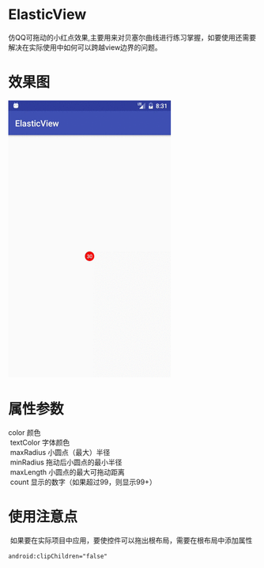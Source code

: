 # ElasticView
仿QQ可拖动的小红点效果,主要用来对贝塞尔曲线进行练习掌握，如要使用还需要解决在实际使用中如何可以跨越view边界的问题。
# 效果图
![demo](https://github.com/HStanN/ElasticView/blob/master/demo.gif) 

# 属性参数

  color 颜色  
  textColor 字体颜色  
  maxRadius 小圆点（最大）半径  
  minRadius 拖动后小圆点的最小半径  
  maxLength 小圆点的最大可拖动距离  
  count 显示的数字（如果超过99，则显示99+）  
  
# 使用注意点
  如果要在实际项目中应用，要使控件可以拖出根布局，需要在根布局中添加属性
  ```xml
  android:clipChildren="false"
  ```
  
  
